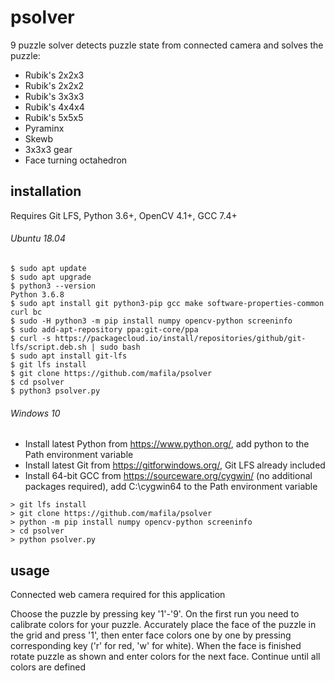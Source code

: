 # psolver
9 puzzle solver detects puzzle state from connected camera and solves the puzzle:
- Rubik's 2x2x3
- Rubik's 2x2x2
- Rubik's 3x3x3
- Rubik's 4x4x4
- Rubik's 5x5x5
- Pyraminx
- Skewb
- 3x3x3 gear
- Face turning octahedron

## installation
Requires Git LFS, Python 3.6+, OpenCV 4.1+, GCC 7.4+

###### Ubuntu 18.04
```
$ sudo apt update
$ sudo apt upgrade
$ python3 --version
Python 3.6.8
$ sudo apt install git python3-pip gcc make software-properties-common curl bc
$ sudo -H python3 -m pip install numpy opencv-python screeninfo
$ sudo add-apt-repository ppa:git-core/ppa
$ curl -s https://packagecloud.io/install/repositories/github/git-lfs/script.deb.sh | sudo bash
$ sudo apt install git-lfs
$ git lfs install
$ git clone https://github.com/mafila/psolver
$ cd psolver
$ python3 psolver.py
```

###### Windows 10
- Install latest Python from https://www.python.org/, add python to the Path environment variable
- Install latest Git from https://gitforwindows.org/, Git LFS already included
- Install 64-bit GCC from https://sourceware.org/cygwin/ (no additional packages required), add C:\cygwin64 to the Path environment variable
```
> git lfs install
> git clone https://github.com/mafila/psolver
> python -m pip install numpy opencv-python screeninfo
> cd psolver
> python psolver.py
```

## usage
Connected web camera required for this application

Choose the puzzle by pressing key '1'-'9'.
On the first run you need to calibrate colors for your puzzle.
Accurately place the face of the puzzle in the grid and press '1', then enter face colors one by one by pressing corresponding key ('r' for red, 'w' for white).
When the face is finished rotate puzzle as shown and enter colors for the next face.
Continue until all colors are defined


